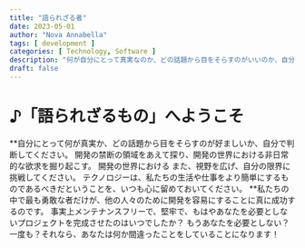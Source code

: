 ```yaml
---
title: "語られざる者"
date: 2023-05-01
author: "Nova Annabella"
tags: [ development ]
categories: [ Technology, Software ]
description: "何が自分にとって真実なのか、どの話題から目をそらすのがいいのか、自分で決める"。
draft: false
---
```



# ♪「語られざるもの」へようこそ

**自分にとって何が真実か、どの話題から目をそらすのが好ましいか、自分で判断してください。 開発の禁断の領域をあえて探り、開発の世界における非日常的な欲求を掘り起こす。 開発の世界における また、視野を広げ、自分の限界に挑戦してください。
テクノロジーは、私たちの生活や仕事をより簡単にするものであるべきだということを、いつも心に留めておいてください。 **私たちの中で最も勇敢な者だけが、他の人々のために開発を容易にすることに真に成功するのです。
事実上メンテナンスフリーで、堅牢で、もはやあなたを必要としないプロジェクトを完成させたのはいつでしたか？ もうあなたを必要としない？一度も？それなら、あなたは何か間違ったことをしていることになります！
